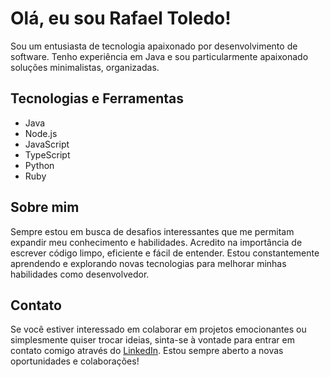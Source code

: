 # Olá, eu sou Rafael Toledo!
Sou um entusiasta de tecnologia apaixonado por desenvolvimento de software. Tenho experiência em Java e sou particularmente apaixonado soluções minimalistas, organizadas.

## Tecnologias e Ferramentas
- Java
- Node.js
- JavaScript
- TypeScript
- Python
- Ruby

## Sobre mim
Sempre estou em busca de desafios interessantes que me permitam expandir meu conhecimento e habilidades. Acredito na importância de escrever código limpo, eficiente e fácil de entender. Estou constantemente aprendendo e explorando novas tecnologias para melhorar minhas habilidades como desenvolvedor.

## Contato
Se você estiver interessado em colaborar em projetos emocionantes ou simplesmente quiser trocar ideias, sinta-se à vontade para entrar em contato comigo através do [LinkedIn](https://www.linkedin.com/in/rafael-toledo-614123160/). Estou sempre aberto a novas oportunidades e colaborações!
